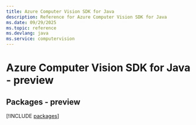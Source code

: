 ```yaml
---
title: Azure Computer Vision SDK for Java
description: Reference for Azure Computer Vision SDK for Java
ms.date: 09/29/2025
ms.topic: reference
ms.devlang: java
ms.service: computervision
---
```

# Azure Computer Vision SDK for Java - preview
## Packages - preview
[!INCLUDE [packages](computer-vision-index.md)]